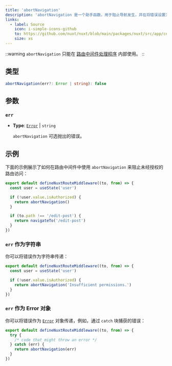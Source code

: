 ```yaml
---
title: 'abortNavigation'
description: 'abortNavigation 是一个助手函数，用于阻止导航发生，并在将错误设置为参数时抛出该错误。'
links:
  - label: Source
    icon: i-simple-icons-github
    to: https://github.com/nuxt/nuxt/blob/main/packages/nuxt/src/app/composables/router.ts
    size: xs
---
```


::warning
`abortNavigation` 只能在 [路由中间件处理程序](/docs/guide/directory-structure/middleware) 内部使用。
::

## 类型

```ts
abortNavigation(err?: Error | string): false
```

## 参数

### `err`

- **Type**: [`Error`](https://developer.mozilla.org/pl/docs/Web/JavaScript/Reference/Global_Objects/Error) | `string`

  `abortNavigation` 可选抛出的错误。

## 示例

下面的示例展示了如何在路由中间件中使用 `abortNavigation` 来阻止未经授权的路由访问：

```ts [middleware/auth.ts]
export default defineNuxtRouteMiddleware((to, from) => {
  const user = useState('user')

  if (!user.value.isAuthorized) {
    return abortNavigation()
  }

  if (to.path !== '/edit-post') {
    return navigateTo('/edit-post')
  }
})
```

### `err` 作为字符串

你可以将错误作为字符串传递：

```ts [middleware/auth.ts]
export default defineNuxtRouteMiddleware((to, from) => {
  const user = useState('user')

  if (!user.value.isAuthorized) {
    return abortNavigation('Insufficient permissions.')
  }
})
```

### `err` 作为 Error 对象

你可以将错误作为 [`Error`](https://developer.mozilla.org/pl/docs/Web/JavaScript/Reference/Global_Objects/Error) 对象传递，例如，通过 `catch` 块捕获的错误：

```ts [middleware/auth.ts]
export default defineNuxtRouteMiddleware((to, from) => {
  try {
    /* code that might throw an error */
  } catch (err) {
    return abortNavigation(err)
  }
})
```

